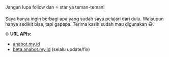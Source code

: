 Jangan lupa follow dan ⭐ star ya teman-teman!

Saya hanya ingin berbagi apa yang sudah saya pelajari dari dulu. Walaupun hanya sedikit bisa, tapi gapapa. Terima kasih sudah mau digunakan 😃.

🌐 **URL APIs:**  
- [anabot.my.id](https://anabot.my.id)  
- [beta.anabot.my.id](https://beta.anabot.my.id) (selalu update/fix)
